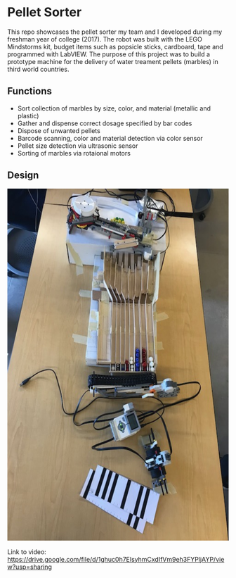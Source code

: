 # Pellet Sorter
This repo showcases the pellet sorter my team and I developed during my freshman year of college (2017). The robot was built with the LEGO Mindstorms kit, budget items such as popsicle sticks, cardboard, tape and programmed with LabVIEW. The purpose of this project was to build a prototype machine for the delivery of water treament pellets (marbles) in third world countries. 

## Functions
  * Sort collection of marbles by size, color, and material (metallic and plastic)
  * Gather and dispense correct dosage specified by bar codes
  * Dispose of unwanted pellets
  * Barcode scanning, color and material detection via color sensor
  * Pellet size detection via ultrasonic sensor
  * Sorting of marbles via rotaional motors

## Design
<p align="center">
<img width="600" height="800" src="images/pellet.png">
</p>

Link to video:
https://drive.google.com/file/d/1ghuc0h7ElsyhmCxdIfVm9eh3FYPljAYP/view?usp=sharing
